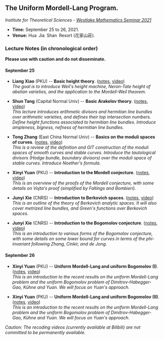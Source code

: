 ## The Uniform Mordell-Lang Program.

_Institute for Theoretical Sciences - [Westlake Mathematics Seminar 2021](https://its.westlake.edu.cn/info/1071/1271.htm)_

- **Time:** September 25 to 26, 2021.
- **Venue:** Hua Jia Shan Resort (花家山莊).

### Lecture Notes (in chronological order)

**Please use with caution and do not disseminate.**

#### September 25

- **Liang Xiao** (PKU) -- **Basic height theory**. ([notes](././1.pdf), [video](https://www.bilibili.com/video/BV1jr4y117wZ/)) <br/>
_The goal is to introduce Weil's height machine, Neron-Tate height of abelian varieties, and the application to the Mordell-Weil theorem._


- **Shun Tang** (Capital Normal Univ) -- **Basic Arakelov theory**. ([notes](././2.pdf), [video](https://www.bilibili.com/video/BV1ST4y1R78E/)) <br/>
_This lecture introduces arithmetic divisors and hermitian line bundles over arithmetic varieties, and defines their top intersection numbers. Define height functions associated to hermitian line bundles. Introduce ampleness, bigness, nefness of hermitian line bundles._

- **Tong Zhang** (East China Normal Univ) -- **Basics on the moduli spaces of curves**. ([notes](././3.pdf), [video](https://www.bilibili.com/video/BV1J44y147zp/)) <br/>
_This is a review of the definition and GIT construction of the moduli spaces of smooth curves and stable curves. Introduce the tautological divisors (Hodge bundle, boundary divisors) over the moduli space of stable curves. Introduce Noether's formula._

- **Xinyi Yuan** (PKU) -- **Introduction to the Mordell conjecture**. ([notes](././4.pdf), [video](https://www.bilibili.com/video/BV1534y1m7iy/)) <br/>
_This is an overview of the proofs of the Mordell conjecture, with some details on Vojta's proof (simplified by Faltings and Bombieri)._

- **Junyi Xie** (CNRS) -- **Introduction to Berkovich spaces**. ([notes](././5.pdf), [video](https://www.bilibili.com/video/BV13L4y1z7W3/)) <br/>
_This is an outline of the theory of Berkovich analytic spaces. It will also cover metrized line bundles, and Green's functions over Berkovich spaces._

- **Junyi Xie** (CNRS) -- **Introduction to the Bogomolov conjecture**. ([notes](././6.pdf), [video](https://www.bilibili.com/video/BV1c44y1i7CT/)) <br/>
_This is an introduction to various forms of the Bogomolov conjecture, with some details on some lower bound for curves in terms of the phi-invariant following Zhang, Cinkir, and de Jong._

#### September 26

- **Xinyi Yuan** (PKU) -- **Uniform Mordell-Lang and uniform Bogomolov (I)**. ([notes](././7.pdf), [video](https://www.bilibili.com/video/BV1BL411G7Ca/)) <br/>
_This is an introduction to the recent results on the uniform Mordell-Lang problem and the uniform Bogomolov problem of Dimitrov-Habegger-Gao, Kühne and Yuan. We will focus on Yuan's approach._

- **Xinyi Yuan** (PKU) -- **Uniform Mordell-Lang and uniform Bogomolov (II)**. ([notes](././8.pdf), [video](https://www.bilibili.com/video/BV1sR4y1J7Yc/)) <br/>
_This is an introduction to the recent results on the uniform Mordell-Lang problem and the uniform Bogomolov problem of Dimitrov-Habegger-Gao, Kühne and Yuan. We will focus on Yuan's approach._


_Caution: The recoding videos (currently available at Bilibili) are not committed to be permanently available._
